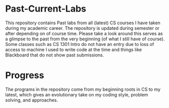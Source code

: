 # Past-Current-Labs
This repository contains Past labs from all (latest) CS courses I have taken during my academic 
career. The repository is updated during semester or after depending on of course time. Please take a look around
this serves as a glimpse to the past from the very beginning (of what I still have of course). 
Some classes such as CS 1301 Intro do not have an entry due to loss of access to machine I used to write code 
at the time and things like Blackboard that do not show past submissions. 

# Progress
The programs in the repository come from my beginning roots in CS to my latest, which gives an evolutionary 
take on my coding style, problem solving, and approaches. 
